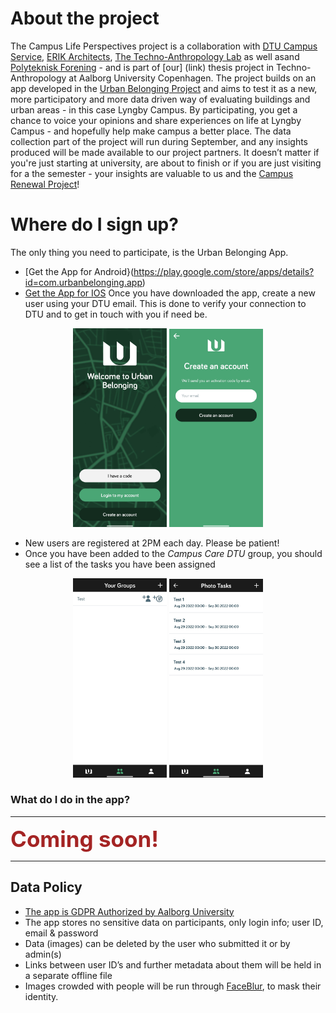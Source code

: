 # About the project
The Campus Life Perspectives project is a collaboration with [DTU Campus Service](https://www.dtu.dk/om-dtu/organisation/administration/campus_service), [ERIK Architects](https://www.erik.dk/), [The Techno-Anthropology Lab](https://www.tantlab.aau.dk/) as well asand [Polyteknisk Forening](https://www.pf.dk/) - and is part of [our] (link) thesis project in Techno-Anthropology at Aalborg University Copenhagen. The project builds on an app developed in the [Urban Belonging Project](https://urbanbelonging.com/en) and aims to test it as a new, more participatory and more data driven way of evaluating buildings and urban areas - in this case Lyngby Campus. By participating, you get a chance to voice your opinions and share experiences on life at Lyngby Campus - and hopefully help make campus a better place. The data collection part of the project will run during September, and any insights produced will be made available to our project partners. It doesn’t matter if you're just starting at university, are about to finish or if you are just visiting for a the semester - your insights are valuable to us and the [Campus Renewal Project](https://campusudvikling.dtu.dk/)!





# Where do I sign up?
The only thing you need to participate, is the Urban Belonging App.
- [Get the App for Android}(https://play.google.com/store/apps/details?id=com.urbanbelonging.app)
- [Get the App for IOS](https://apps.apple.com/us/app/urban-belonging/id1573456017)
Once you have downloaded the app, create a new user using your DTU email. This is done to verify your connection to DTU and to get in touch with you if need be.

   
   
<p align="center">
  <img src="images/Welcome to Urban Belonging.jpg" width="150"> <img src="images/Create an account.jpg" width="150"> 
</p>

- New users are registered at 2PM each day. Please be patient!
- Once you have been added to the _Campus Care DTU_ group, you should see a list of the tasks you have been assigned   
   
   
<p align="center">
  <img src="images/Your Groups Test.jpg" width="150"> <img src="images/Photo Tasks Test.jpg" width="150"> 
</p>


### What do I do in the app?

---

<span style="color:#a42424;font-weight:bold;font-size:250%">Coming soon!</span>

---

## Data Policy
- [The app is GDPR Authorized by Aalborg University](https://urbanbelonging.com/da?page=5)
- The app stores no sensitive data on participants, only login info; user ID, email & password
- Data (images) can be deleted by the user who submitted it or by admin(s)
- Links between user ID’s and further metadata about them will be held in a separate offline file
- Images crowded with people will be run through [FaceBlur](https://github.com/guendas/FaceBlur), to mask their identity.

